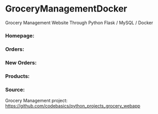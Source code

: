 # GroceryManagementDocker
Grocery Management Website Through Python Flask / MySQL / Docker

### Homepage:

### Orders:

### New Orders:

### Products:

### Source:
Grocery Management project: https://github.com/codebasics/python_projects_grocery_webapp
